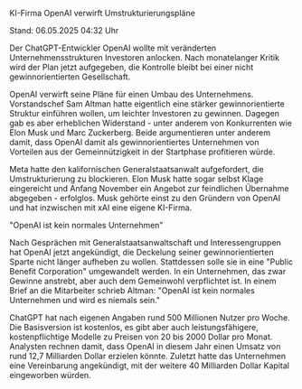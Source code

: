 
KI-Firma
OpenAI verwirft Umstrukturierungspläne


Stand: 06.05.2025 04:32 Uhr


Der ChatGPT-Entwickler OpenAI wollte mit veränderten Unternehmensstrukturen Investoren anlocken. Nach monatelanger Kritik wird der Plan jetzt aufgegeben, die Kontrolle bleibt bei einer nicht gewinnorientierten Gesellschaft.



OpenAI verwirft seine Pläne für einen Umbau des Unternehmens. Vorstandschef Sam Altman hatte eigentlich eine stärker gewinnorientierte Struktur einführen wollen, um leichter Investoren zu gewinnen. Dagegen gab es aber erheblichen Widerstand - unter anderem von Konkurrenten wie Elon Musk und Marc Zuckerberg. Beide argumentieren unter anderem damit, dass OpenAI damit als gewinnorientiertes Unternehmen von Vorteilen aus der Gemeinnützigkeit in der Startphase profitieren würde.


Meta hatte den kalifornischen Generalstaatsanwalt aufgefordert, die Umstrukturierung zu blockieren. Elon Musk hatte sogar selbst Klage eingereicht und Anfang November ein Angebot zur feindlichen Übernahme abgegeben - erfolglos. Musk gehörte einst zu den Gründern von OpenAI und hat inzwischen mit xAI eine eigene KI-Firma.

"OpenAI ist kein normales Unternehmen"


Nach Gesprächen mit Generalstaatsanwaltschaft und Interessengruppen hat OpenAI jetzt angekündigt, die Deckelung seiner gewinnorientierten Sparte nicht länger aufheben zu wollen. Stattdessen solle sie in eine "Public Benefit Corporation" umgewandelt werden. In ein Unternehmen, das zwar Gewinne anstrebt, aber auch dem Gemeinwohl verpflichtet ist. In einem Brief an die Mitarbeiter schrieb Altman: "OpenAI ist kein normales Unternehmen und wird es niemals sein."


ChatGPT hat nach eigenen Angaben rund 500 Millionen Nutzer pro Woche. Die Basisversion ist kostenlos, es gibt aber auch leistungsfähigere, kostenpflichtige Modelle zu Preisen von 20 bis 2000 Dollar pro Monat. Analysten rechnen damit, dass OpenAI in diesem Jahr einen Umsatz von rund 12,7 Milliarden Dollar erzielen könnte. Zuletzt hatte das Unternehmen eine Vereinbarung angekündigt, mit der weitere 40 Milliarden Dollar Kapital eingeworben würden.

